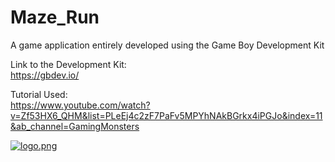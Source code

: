 # Maze_Run

A game application entirely developed using the Game Boy Development Kit<br />

Link to the Development Kit:<br />
https://gbdev.io/<br />

Tutorial Used:<br />
https://www.youtube.com/watch?v=Zf53HX6_QHM&list=PLeEj4c2zF7PaFv5MPYhNAkBGrkx4iPGJo&index=11&ab_channel=GamingMonsters<br />



[![logo.png](https://i.postimg.cc/L5bB73vr/logo.png)](https://postimg.cc/gL3ZLRCD)<br />
